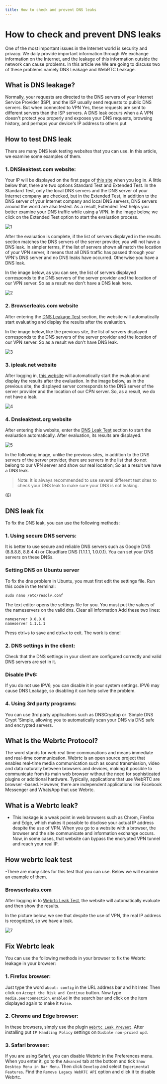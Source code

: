 ```yaml
---
title: How to check and prevent DNS leaks
---
```


# How to check and prevent DNS leaks
One of the most important issues in the Internet world is security and privacy. We daily provide important information through
We exchange information on the Internet, and the leakage of this information outside the network can cause problems. In this article we
We are going to discuss two of these problems namely DNS Leakage and WebRTC Leakage.

## What is DNS leakage?

Normally, your requests are directed to the DNS servers of your Internet Service Provider (ISP), and the ISP
usually send requests to public DNS servers. But when connected to VPN
Yes, these requests are sent to different servers than the ISP servers. A DNS leak occurs when a
A VPN doesn't protect you properly and exposes your DNS requests, browsing history, and perhaps your device's IP address to others
put


## How to test DNS leak
There are many DNS leak testing websites that you can use. In this article, we examine some examples of them.

### 1. DNSleaktest.com website:
Your IP will be displayed on the first page of [this site](https://dnsleaktest.com/) when you log in. A little below that, there are two options Standard Test and Extended Test. In the Standard Test, only the local DNS servers and the DNS server of your Internet company are checked, but in the Extended Test, in addition to the DNS server of your Internet company and local DNS servers, DNS servers around the world are also tested. As a result, Extended Test helps you better examine your DNS traffic while using a VPN. In the image below, we click on the Extended Test option to start the evaluation process.

![1](https://user-images.githubusercontent.com/125398461/235299493-2a0c4aaf-cd24-4723-b7f6-8ed60845734d.jpg)


After the evaluation is complete, if the list of servers displayed in the results section matches the DNS servers of the server provider, you will not have a DNS leak. In simpler terms, if the list of servers shown all match the location of your VPN server, it means that all DNS traffic has passed through your VPN's DNS server and no DNS leaks have occurred. Otherwise you have a DNS leak.

In the image below, as you can see, the list of servers displayed corresponds to the DNS servers of the server provider and the location of our VPN server. So as a result we don't have a DNS leak here.

![2](https://user-images.githubusercontent.com/125398461/235299505-d9fb313b-28b5-473a-b211-a1533bd0add5.jpg)


### 2. Browserleaks.com website
After entering the [DNS Leakage Test](https://browserleaks.com/dns) section, the website will automatically start evaluating and display the results after the evaluation.

In the image below, like the previous site, the list of servers displayed corresponds to the DNS servers of the server provider and the location of our VPN server. So as a result we don't have DNS leak.


![3](https://user-images.githubusercontent.com/125398461/235299510-6b7fb769-3c3a-49e9-b28f-ef59f52e72e6.jpg)


### 3. ipleak.net website
After logging in, [this website](https://ipleak.net) will automatically start the evaluation and display the results after the evaluation.
In the image below, as in the previous site, the displayed server corresponds to the DNS server of the server provider and the location of our CPN server. So, as a result, we do not have a leak.

![4](https://user-images.githubusercontent.com/125398461/235299557-8dac8205-37e8-4a67-bc2e-c6b0ad83b40d.jpg)



### 4. Dnsleaktest.org website
After entering this website, enter the [DNS Leak Test](https://dnsleaktest.org/dns-leak-test) section to start the evaluation automatically. After evaluation, its results are displayed.

![5](https://user-images.githubusercontent.com/125398461/235299689-1efae131-4ca9-4e49-9b15-6f915695c32c.jpg)



In the following image, unlike the previous sites, in addition to the DNS servers of the server provider, there are servers in the list that do not belong to our VPN server and show our real location; So as a result we have a DNS leak.

> Note: It is always recommended to use several different test sites to check your DNS leak to make sure your DNS is not leaking.

(6)


## DNS leak fix
To fix the DNS leak, you can use the following methods:
### 1. Using secure DNS servers:
It is better to use secure and reliable DNS servers such as Google DNS (8.8.8.8, 8.8.4.4) or Cloudflare DNS (1.1.1.1, 1.0.0.1). You can set your DNS servers on these DNSs.

### Setting DNS on Ubuntu server

To fix the dns problem in Ubuntu, you must first edit the settings file. Run this code in the terminal:

```
sudo nano /etc/resolv.conf
```

The text editor opens the settings file for you. You must put the values of the nameservers on the valid dns. Clear all information Add these two lines:

```
nameserver 8.8.8.8
nameserver 1.1.1.1
```

Press ctrl+s to save and ctrl+x to exit.
The work is done!

### 2. DNS settings in the client:
Check that the DNS settings in your client are configured correctly and valid DNS servers are set in it.

### Disable IPv6:
If you do not use IPV6, you can disable it in your system settings. IPV6 may cause DNS Leakage, so disabling it can help solve the problem.

### 4. Using 3rd party programs:
You can use 3rd party applications such as DNSCryptop or `Simple DNS Crypt 'Simple, allowing you to automatically scan your DNS via DNS safe and encrypted servers.


## What is the Webrtc Protocol?
The word stands for web real time communations and means immediate and real-time communication. Webrtc is an open source project that enables real-time media communication such as sound transmission, video and data naturally between browsers and devices, making it possible to communicate from its main web browser without the need for sophisticated plugins or additional hardware. Typically, applications that use WebRTC are browser -based. However, there are independent applications like Facebook Messenger and WhatsApp that use Webrtc.



## What is a Webrtc leak?
- This leakage is a weak point in web browsers such as Chrom, Firefox and Edge, which makes it possible to disclose your actual IP address despite the use of VPN. When you go to a website with a browser, the browser and the site communicate and information exchange occurs. Now, in some cases, that website can bypass the encrypted VPN tunnel and reach your real IP.

## How webrtc leak test
-There are many sites for this test that you can use. Below we will examine an example of them.

### Browserleaks.com

After logging in to [Webrtc Leak Test](https://browserleaks.com/webrtc), the website will automatically evaluate and then show the results.

In the picture below, we see that despite the use of VPN, the real IP address is recognized, so we have a leak.

![7](https://user-images.githubusercontent.com/125398461/235300245-57e4be56-22fb-4030-989b-a5a49f77d533.jpg)


## Fix Webrtc leak

You can use the following methods in your browser to fix the Webrtc leakage in your browser:

### 1. Firefox browser:
Just type the word `about: config` in the URL address bar and hit Inter. Then click on `Accept the Risk and Continue` button. Now type `media.peerconnection.enabled` in the search bar and click on the item displayed again to make it `False`.

### 2. Chrome and Edge browser:
In these browsers, simply use the plugin [`Webrtc Leak Prevent`](https://chrome.google.com/webstore/detail/weak-leak-prevent/eiadekoaikejlgdbkbdFeijlgfdalmlml=en). After installing put `IP Handling Policy` settings on `Disbale non-prxied upd`.

### 3. Safari browser:
If you are using Safari, you can disable Webrtc in the Preferences menu. When you enter it, go to the `Advanced` tab at the bottom and tick `Show Desktop Menu in Bar Menu`. Then click `Develop` and select `Experimental Features`. Find the `Remove Lagacy WebRTC API` option and click it to disable Webrtc.
